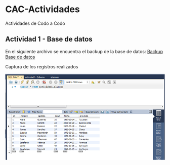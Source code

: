 # CAC-Actividades
Actividades de Codo a Codo

## Actividad 1 - Base de datos

En el siguiente archivo se encuentra el backup de la base de datos:
[Backup Base de datos](/backup_actividad1.sql)

Captura de los registros realizados

![Captura de los registros](/captura-registro.png)
